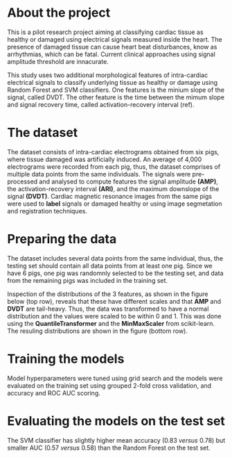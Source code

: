 # About the project
This is a pilot research project aiming at classifying cardiac tissue as healthy or damaged using electrical signals measured inside the heart. The presence of damaged tissue can cause heart beat disturbances, know as arrhythmias, which can be fatal. Current clinical approaches using signal amplitude threshold are innacurate.

This study uses two additional morphological features of intra-cardiac electrical signals to classify underlying tissue as healthy or damage using Random Forest and SVM classifiers. One features is the minium slope of the signal, called DVDT. The other feature is the time between the mimum slope and signal recovery time, called activation-recovery interval (ref).

# The dataset
The dataset consists of intra-cardiac electrograms obtained from six pigs, where tissue damaged was artificially induced. An average of 4,000 electrograms were recorded from each pig, thus, the dataset comprises of multiple data points from the same individuals. The signals were pre-processed and analysed to compute features the signal amplitude **(AMP)**, the activation-recovery interval **(ARI)**, and the maximum downslope of the signal **(DVDT)**. Cardiac magnetic resonance images from the same pigs were used to **label** signals or damaged healthy or using image segmetation and registration techniques.

# Preparing the data
The dataset includes several data points from the same individual, thus, the testing set should contain all data points from at least one pig. Since we  have 6 pigs, one pig was randomnly selected to be the testing set, and data from the remaining pigs was included in the training set.

Inspection of the distributions of the 3 features, as shown in the figure below (top row), reveals that these have different scales and that **AMP** and **DVDT** are tail-heavy. Thus, the data was transformed to have a normal distribution and the values were scaled to be within 0 and 1. This was done using the **QuantileTransformer** and the **MinMaxScaler** from scikit-learn. The resuling distributions are shown in the figure (bottom row).


# Training the models
Model hyperparameters were tuned using grid search and the models were evaluated on the training set using grouped 2-fold cross validation, and accuracy and ROC AUC scoring. 

# Evaluating the models on the test set
The SVM classifier has slightly higher mean accuracy (0.83 *versus* 0.78) but smaller AUC (0.57 *versus* 0.58) than the Random Forest on the test set.



